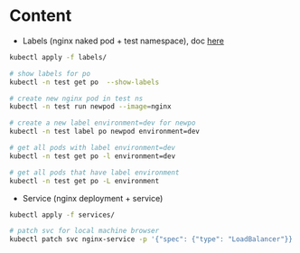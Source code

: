 # Content



* Labels (nginx naked pod + test namespace), doc [here](https://kubernetes.io/docs/reference/kubectl/generated/kubectl_label/)
```bash
kubectl apply -f labels/

# show labels for po
kubectl -n test get po  --show-labels

# create new nginx pod in test ns
kubectl -n test run newpod --image=nginx

# create a new label environment=dev for newpo
kubectl -n test label po newpod environment=dev

# get all pods with label environment=dev
kubectl -n test get po -l environment=dev

# get all pods that have label environment
kubectl -n test get po -L environment
```

* Service (nginx deployment + service)
```bash
kubectl apply -f services/

# patch svc for local machine browser
kubectl patch svc nginx-service -p '{"spec": {"type": "LoadBalancer"}}'
```